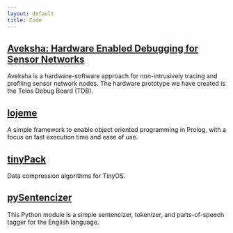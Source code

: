 ```yaml
---
layout: default
title: Code
---
```


[Aveksha: Hardware Enabled Debugging for Sensor Networks](http://matthew.tancreti.net/aveksha.html)
---------------------------------------------------------

Aveksha is a hardware-software approach for non-intrusively tracing and profiling
sensor network nodes. The hardware prototype we have created is the Telos Debug
Board (TDB).

[lojeme](http://matthew.tancreti.net/lojeme.html)
-------------------------------------------------

A simple framework to enable object oriented programming in Prolog, with a focus
on fast execution time and ease of use.

[tinyPack](http://matthew.tancreti.net/tinyPack.html) 
------------------------------------------------------

Data compression algorithms for TinyOS.

[pySentencizer](http://matthew.tancreti.net/pySentencizer.html) 
----------------------------------------------------------------

This Python module is a simple sentencizer, tokenizer, and parts-of-speech tagger for the English language.
